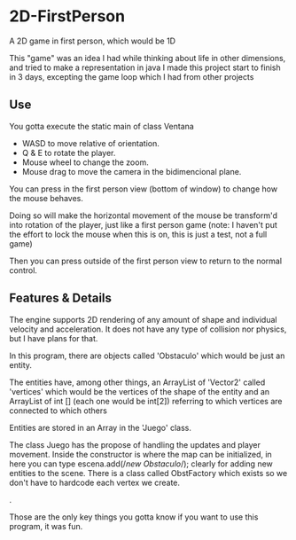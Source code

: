 # 2D-FirstPerson
A 2D game in first person, which would be 1D

 This "game" was an idea I had while thinking about life in other dimensions, and tried to make a representation in java 
 I made this project start to finish in 3 days, excepting the game loop which I had from other projects

## Use
You gotta execute the static main of class Ventana

- WASD to move relative of orientation.
- Q & E to rotate the player.
- Mouse wheel to change the zoom.
- Mouse drag to move the camera in the bidimencional plane.

 You can press in the first person view (bottom of window) to change how the mouse behaves.
 
 Doing so will make the horizontal movement of the mouse be transform'd into rotation of the player, just like a first person game (note: I haven't put the effort to lock the mouse when this is on, this is just a test, not a full game)

 Then you can press outside of the first person view to return to the normal control.

## Features & Details
 The engine supports 2D rendering of any amount of shape and individual velocity and acceleration.
 It does not have any type of collision nor physics, but I have plans for that.

 In this program, there are objects called 'Obstaculo' which would be just an entity.
 
The entities have, among other things, an ArrayList of 'Vector2' called 'vertices' which would be the vertices of the shape of the entity and an ArrayList of int [] (each one would be int[2]) referring to which vertices are connected to which others

 Entities are stored in an Array in the 'Juego' class.

  The class Juego has the propose of handling the updates and player movement.
 Inside the constructor is where the map can be initialized, in here you can type escena.add(/*new Obstaculo*/); clearly for adding new entities to the scene.
 There is a class called ObstFactory which exists so we don't have to hardcode each vertex we create.
 
 .
 
 Those are the only key things you gotta know if you want to use this program, it was fun.
